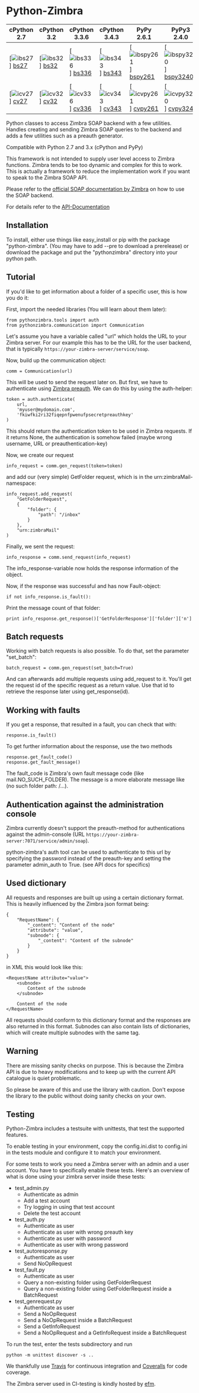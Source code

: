 Python-Zimbra
=============

| cPython 2.7       | cPython 3.2       | cPython 3.3.6       | cPython 3.4.3       | PyPy 2.6.1              | PyPy3 2.4.0               |
|-------------------|-------------------|---------------------|---------------------|-------------------------|---------------------------|
| [![ibs27]] [bs27] | [![ibs32]] [bs32] | [![ibs336]] [bs336] | [![ibs343]] [bs343] | [![ibspy261]] [bspy261] | [![ibspy3240]] [bspy3240] |
| [![icv27]] [cv27] | [![icv32]] [cv32] | [![icv336]] [cv336] | [![icv343]] [cv343] | [![icvpy261]] [cvpy261] | [![icvpy3240]] [cvpy3240] | 

Python classes to access Zimbra SOAP backend with a few utilities. Handles
creating and sending Zimbra SOAP queries to the backend and adds a few
utilities such as a preauth generator.

Compatible with Python 2.7 and 3.x (cPython and PyPy)

This framework is not intended to supply user level access to Zimbra
functions. Zimbra tends to be too dynamic and complex for this to work. This
is actually a framework to reduce the implementation work if you want to
speak to the Zimbra SOAP API.

Please refer to the [official SOAP documentation by Zimbra](http://wiki.zimbra.com/wiki/SOAP_API_Reference_Material_Beginning_with_ZCS_8.0)
on how to use the SOAP backend.

For details refer to the [API-Documentation](http://zimbra-community.github.io/python-zimbra/docs/)

Installation
------------

To install, either use things like easy_install or pip with the package
"python-zimbra". (You may have to add --pre to download a prerelease) or
download the package and put the "pythonzimbra" directory into your python
path.

Tutorial
--------

If you'd like to get information about a folder of a specific user, 
this is how you do it:

First, import the needed libraries (You will learn about them later):

    from pythonzimbra.tools import auth
    from pythonzimbra.communication import Communication

Let's assume you have a variable called "url" which holds the URL to your
Zimbra server. For our example this has to be the URL for the user backend, 
that is typically `https://your-zimbra-server/service/soap`.

Now, build up the communication object:

    comm = Communication(url)

This will be used to send the request later on. But first,
we have to authenticate using [Zimbra preauth](https://wiki.zimbra.com/wiki/Preauth).
We can do this by using the auth-helper:

    token = auth.authenticate(
        url,
        'myuser@mydomain.com',
        'fkiwfki2ri32fiqepnfpwenufpsecretpreauthkey'
    )

This should return the authentication token to be used in Zimbra requests. If
 it returns None, the authentication is somehow failed (maybe wrong username,
  URL or preauthentication-key)

Now, we create our request

    info_request = comm.gen_request(token=token)

and add our (very simple) GetFolder request,
which is in the urn:zimbraMail-namespace:

    info_request.add_request(
        "GetFolderRequest",
        {
            "folder": {
                "path": "/inbox"
            }
        },
        "urn:zimbraMail"
    )

Finally, we sent the request:

    info_response = comm.send_request(info_request)

The info_response-variable now holds the response information of the object.

Now, if the response was successful and has now Fault-object:

    if not info_response.is_fault():

Print the message count of that folder:

    print info_response.get_response()['GetFolderResponse']['folder']['n']

Batch requests
--------------

Working with batch requests is also possible. To do that, set the
parameter "set_batch":

    batch_request = comm.gen_request(set_batch=True)

And can afterwards add multiple requests using add_request to it. You'll get 
the request id of the specific request as a return value. Use that id to 
retrieve the response later using get_response(id).

Working with faults
-------------------

If you get a response, that resulted in a fault, you can check that with:

    response.is_fault()
    
To get further information about the response, use the two methods

    response.get_fault_code()
    response.get_fault_message()
    
The fault_code is Zimbra's own fault message code (like mail.NO_SUCH_FOLDER).
 The message is a more elaborate message like (no such folder path: /...).

Authentication against the administration console
-------------------------------------------------

Zimbra currently doesn't support the preauth-method for authentications against
the admin-console (URL `https://your-zimbra-server:7071/service/admin/soap`).

python-zimbra's auth tool can be used to authenticate to this url by specifying
the password instead of the preauth-key and setting the parameter admin_auth to
True. (see API docs for specifics)

Used dictionary
---------------

All requests and responses are built up using a certain dictionary format.
This is heavily influenced by the Zimbra json format being:

    {
        "RequestName": {
            "_content": "Content of the node"
            "attribute": "value",
            "subnode": {
                "_content": "Content of the subnode"
            }
        }
    }

in XML this would look like this:

    <RequestName attribute="value">
        <subnode>
            Content of the subnode
        </subnode>

        Content of the node
    </RequestName>

All requests should conform to this dictionary format and the responses are
also returned in this format. Subnodes can also contain lists of
dictionaries, which will create multiple subnodes with the same tag.

Warning
-------

There are missing sanity checks on purpose. This is because the Zimbra API is
 due to heavy modifications and to keep up with the current API catalogue is
 quiet problematic.

So please be aware of this and use the library with caution. Don't expose the
 library to the public without doing sanity checks on your own.

Testing
-------

Python-Zimbra includes a testsuite with unittests, that test the supported
features.

To enable testing in your environment, copy the config.ini.dist to config.ini
 in the tests module and configure it to match your environment.

For some tests to work you need a Zimbra server with an admin and a
user account. You have to specifically enable these tests. Here's an overview
 of what is done using your zimbra server inside these tests:

* test_admin.py
  * Authenticate as admin
  * Add a test account
  * Try logging in using that test account
  * Delete the test account
* test_auth.py
  * Authenticate as user
  * Authenticate as user with wrong preauth key
  * Authenticate as user with password
  * Authenticate as user with wrong password
* test_autoresponse.py
  * Authenticate as user
  * Send NoOpRequest
* test_fault.py
  * Authenticate as user
  * Query a non-existing folder using GetFolderRequest
  * Query a non-existing folder using GetFolderRequest inside a BatchRequest
* test_genrequest.py
  * Authenticate as user
  * Send a NoOpRequest
  * Send a NoOpRequest inside a BatchRequest
  * Send a GetInfoRequest
  * Send a NoOpRequest and a GetInfoRequest inside a BatchRequest

To run the test, enter the tests subdirectory and run

    python -m unittest discover -s ..

We thankfully use [Travis](travis-ci.org) for continuous integration and
[Coveralls](https://coveralls.io) for code coverage.

The Zimbra server used in CI-testing is kindly hosted by [efm](http://www.efm.de/).

[ibs27]: https://img.shields.io/teamcity/http/ci.blueocean-net.de/s/ZimbraCommunity_PythonZimbra_TestPy27.png
[bs27]: http://ci.blueocean-net.de/viewType.html?buildTypeId=ZimbraCommunity_PythonZimbra_TestPy27
[icv27]: http://ci.blueocean-net.de/repository/download/ZimbraCommunity_PythonZimbra_TestPy27/.lastFinished/tests/coverage.png/coverage.png
[cv27]: http://ci.blueocean-net.de/repository/download/ZimbraCommunity_PythonZimbra_TestPy27/.lastFinished/tests/htmlcov/index.html 

[ibs32]: https://img.shields.io/teamcity/http/ci.blueocean-net.de/s/ZimbraCommunity_PythonZimbra_TestPy32.png
[bs32]: http://ci.blueocean-net.de/viewType.html?buildTypeId=ZimbraCommunity_PythonZimbra_TestPy32
[icv32]: http://ci.blueocean-net.de/repository/download/ZimbraCommunity_PythonZimbra_TestPy32/.lastFinished/tests/coverage.png/coverage.png
[cv32]: http://ci.blueocean-net.de/repository/download/ZimbraCommunity_PythonZimbra_TestPy32/.lastFinished/tests/htmlcov/index.html

[ibs336]: https://img.shields.io/teamcity/http/ci.blueocean-net.de/s/ZimbraCommunity_PythonZimbra_TestPy336.png
[bs336]: http://ci.blueocean-net.de/viewType.html?buildTypeId=ZimbraCommunity_PythonZimbra_TestPy336
[icv336]: http://ci.blueocean-net.de/repository/download/ZimbraCommunity_PythonZimbra_TestPy336/.lastFinished/tests/coverage.png/coverage.png
[cv336]: http://ci.blueocean-net.de/repository/download/ZimbraCommunity_PythonZimbra_TestPy336/.lastFinished/tests/htmlcov/index.html
 
[ibs343]: https://img.shields.io/teamcity/http/ci.blueocean-net.de/s/ZimbraCommunity_PythonZimbra_TestPy343.png
[bs343]: http://ci.blueocean-net.de/viewType.html?buildTypeId=ZimbraCommunity_PythonZimbra_TestPy343
[icv343]: http://ci.blueocean-net.de/repository/download/ZimbraCommunity_PythonZimbra_TestPy343/.lastFinished/tests/coverage.png/coverage.png
[cv343]: http://ci.blueocean-net.de/repository/download/ZimbraCommunity_PythonZimbra_TestPy343/.lastFinished/tests/htmlcov/index.html
 
[ibspy261]: https://img.shields.io/teamcity/http/ci.blueocean-net.de/s/ZimbraCommunity_PythonZimbra_TestPypy261.png
[bspy261]: http://ci.blueocean-net.de/viewType.html?buildTypeId=ZimbraCommunity_PythonZimbra_TestPypy261
[icvpy261]: http://ci.blueocean-net.de/repository/download/ZimbraCommunity_PythonZimbra_TestPypy261/.lastFinished/tests/coverage.png/coverage.png
[cvpy261]: http://ci.blueocean-net.de/repository/download/ZimbraCommunity_PythonZimbra_TestPypy261/.lastFinished/tests/htmlcov/index.html 

[ibspy3240]: https://img.shields.io/teamcity/http/ci.blueocean-net.de/s/ZimbraCommunity_PythonZimbra_TestPypy3240.png
[bspy3240]: http://ci.blueocean-net.de/viewType.html?buildTypeId=ZimbraCommunity_PythonZimbra_TestPypy3240
[icvpy3240]: http://ci.blueocean-net.de/repository/download/ZimbraCommunity_PythonZimbra_TestPypy3240/.lastFinished/tests/coverage.png/coverage.png
[cvpy3240]: http://ci.blueocean-net.de/repository/download/ZimbraCommunity_PythonZimbra_TestPypy3240/.lastFinished/tests/htmlcov/index.html